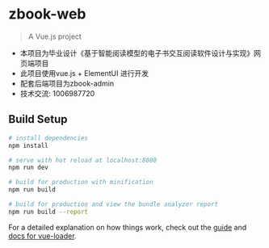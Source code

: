 # zbook-web

> A Vue.js project

- 本项目为毕业设计《基于智能阅读模型的电子书交互阅读软件设计与实现》网页端项目
- 此项目使用vue.js + ElementUI 进行开发
- 配套后端项目为zbook-admin
- 技术交流: 1006987720

## Build Setup

``` bash
# install dependencies
npm install

# serve with hot reload at localhost:8080
npm run dev

# build for production with minification
npm run build

# build for production and view the bundle analyzer report
npm run build --report
```

For a detailed explanation on how things work, check out the [guide](http://vuejs-templates.github.io/webpack/) and [docs for vue-loader](http://vuejs.github.io/vue-loader).
